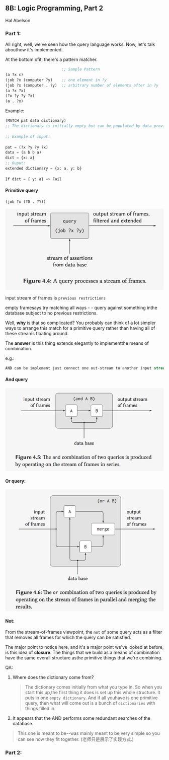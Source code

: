 ## 8B: Logic Programming, Part 2

Hal Abelson

### Part 1:

All right, well, we've seen how the query language works. Now, let's talk abouthow it's implemented.

At the bottom ofit, there's a pattern matcher.

```lisp
                         ;; Sample Pattern
(a ?x c)
(job ?x (computer ?y)    ;; one element in ?y
(job ?x (computer . ?y)  ;; arbitrary number of elements after in ?y
(a ?x ?x)
(?x ?y ?y ?x)
(a . ?x)
```

Example:

```lisp
(MATCH pat data dictionary)
;; The dictionary is initially empty but can be populated by data provided by the user.

;; Example of input:

pat = (?x ?y ?y ?x)
data = (a b b a)
dict = {x: a}
;; Ouput:
extended dictionary = {x: a, y: b}

If dict = { y: a} => Fail
```



#### Primitive query

```lisp
(job ?x (?D . ?Y))

```

![8B_1_query](./png/8B_1_query.png)

input stream of frames is `previous restrictions`

empty framesays try matching all ways - - query against something inthe database subject to no previous restrictions.

Well, **why** is that so complicated? You probably can think of a lot simpler ways to arrange this match for a primitive query rather than having all of these streams floating around.

The **answer** is this thing extends elegantly to implementthe means of combination.

e.g.:

```lisp
AND can be implement just connect one out-stream to another input stream.
```

#### And query

![8B_1_And](./png/8B_1_And.png)

#### Or query:

![8B_1_Or](./png/8B_1_Or.png)

#### Not:

From the stream-of-frames viewpoint, the `not` of some query acts as a filter that removes all frames for which the query can be satisfied. 

The major point to notice here, and it's a major point we've looked at before, is this idea of **closure**. The things that we build as a means of combination have the same overall structure asthe primitive things that we're combining.

QA:

1. Where does the dictionary come from?

   > The dictionary comes initially from what you type in. So when you start this up,the first thing it does is set up this whole structure. It puts in one `empty dictionary`. And if all youhave is one primitive query, then what will come out is a bunch of `dictionaries` with things filled in.

2. It appears that the AND performs some redundant searches of the database.

> This one is meant to be--was mainly meant to be very simple so you can see how they fit together.  (老师只是展示了实现方式.)

### Part 2:

